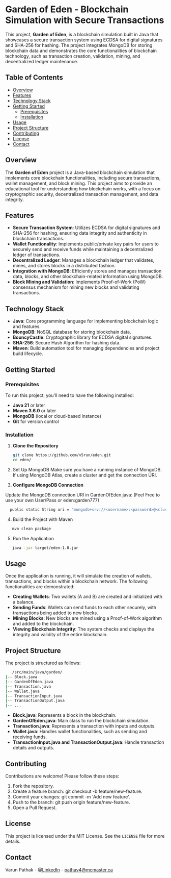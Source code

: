 # Garden of Eden - Blockchain Simulation with Secure Transactions

This project, **Garden of Eden**, is a blockchain simulation built in Java that showcases a secure transaction system using ECDSA for digital signatures and SHA-256 for hashing. The project integrates MongoDB for storing blockchain data and demonstrates the core functionalities of blockchain technology, such as transaction creation, validation, mining, and decentralized ledger maintenance.

## Table of Contents

- [Overview](#overview)
- [Features](#features)
- [Technology Stack](#technology-stack)
- [Getting Started](#getting-started)
  - [Prerequisites](#prerequisites)
  - [Installation](#installation)
- [Usage](#usage)
- [Project Structure](#project-structure)
- [Contributing](#contributing)
- [License](#license)
- [Contact](#contact)

## Overview

The **Garden of Eden** project is a Java-based blockchain simulation that implements core blockchain functionalities, including secure transactions, wallet management, and block mining. This project aims to provide an educational tool for understanding how blockchain works, with a focus on cryptographic security, decentralized transaction management, and data integrity.

## Features

- **Secure Transaction System**: Utilizes ECDSA for digital signatures and SHA-256 for hashing, ensuring data integrity and authenticity in blockchain transactions.
- **Wallet Functionality**: Implements public/private key pairs for users to securely send and receive funds while maintaining a decentralized ledger of transactions.
- **Decentralized Ledger**: Manages a blockchain ledger that validates, mines, and stores blocks in a distributed fashion.
- **Integration with MongoDB**: Efficiently stores and manages transaction data, blocks, and other blockchain-related information using MongoDB.
- **Block Mining and Validation**: Implements Proof-of-Work (PoW) consensus mechanism for mining new blocks and validating transactions.

## Technology Stack

- **Java**: Core programming language for implementing blockchain logic and features.
- **MongoDB**: NoSQL database for storing blockchain data.
- **BouncyCastle**: Cryptographic library for ECDSA digital signatures.
- **SHA-256**: Secure Hash Algorithm for hashing data.
- **Maven**: Build automation tool for managing dependencies and project build lifecycle.

## Getting Started

### Prerequisites

To run this project, you'll need to have the following installed:

- **Java 21** or later
- **Maven 3.6.0** or later
- **MongoDB** (local or cloud-based instance)
- **Git** for version control

### Installation

1. **Clone the Repository**

   ```bash
   git clone https://github.com/v5run/eden.git
   cd eden/
2. Set Up MongoDB
Make sure you have a running instance of MongoDB. If using MongoDB Atlas, create a cluster and get the connection URI.

3. **Configure MongoDB Connection**
   
Update the MongoDB connection URI in GardenOfEden.java: (Feel Free to use your own User/Pass or eden:garden777)
 ```bash
   public static String uri = "mongodb+srv://<username>:<password>@<cluster-url>/";
 ```
4. Build the Project with Maven
```bash
   mvn clean package
 ```
5. Run the Application
```bash
   java -jar target/eden-1.0.jar
 ```

## Usage
Once the application is running, it will simulate the creation of wallets, transactions, and blocks within a blockchain network. The following functionalities are demonstrated:

- **Creating Wallets**: Two wallets (A and B) are created and initialized with a balance.
- **Sending Funds**: Wallets can send funds to each other securely, with transactions being added to new blocks.
- **Mining Blocks**: New blocks are mined using a Proof-of-Work algorithm and added to the blockchain.
- **Viewing Blockchain Integrity**: The system checks and displays the integrity and validity of the entire blockchain.

## Project Structure
The project is structured as follows:
```bash
   /src/main/java/garden/
|-- Block.java
|-- GardenOfEden.java
|-- Transaction.java
|-- Wallet.java
|-- TransactionInput.java
|-- TransactionOutput.java
|-- ...
 ```
- **Block.java**: Represents a block in the blockchain.
- **GardenOfEden.java**: Main class to run the blockchain simulation.
- **Transaction.java**: Represents a transaction with inputs and outputs.
- **Wallet.java**: Handles wallet functionalities, such as sending and receiving funds.
- **TransactionInput.java and TransactionOutput.java**: Handle transaction details and outputs.

## Contributing
Contributions are welcome! Please follow these steps:

1. Fork the repository.
2. Create a feature branch: git checkout -b feature/new-feature.
3. Commit your changes: git commit -m 'Add new feature'.
4. Push to the branch: git push origin feature/new-feature.
5. Open a Pull Request.

## License
This project is licensed under the MIT License. See the `LICENSE` file for more details.


## Contact

Varun Pathak - [@LinkedIn](https://www.linkedin.com/in/varun-pathak-869351252/) - pathav4@mcmaster.ca

